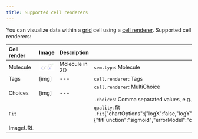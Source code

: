 ```yaml
---
title: Supported cell renderers
---
```


You can visualize data within a [grid](viewers/grid.md) cell using a [cell renderer](viewers/grid.md#cell-renderers). Supported cell renderers:

| Cell render | Image | Description | Additional parameters | Application |
|:--|--|--|--|--|
| Molecule |![alt text](cell-renderer-molecule.png)|Molecule in 2D| `sem.type`: Molecule|Auto|
| Tags |[img]|---| `cell.renderer`: Tags| Manual| 
| Choices |[img]|---| `cell.renderer`: MultiChoice<br/><br/>`.choices`: Comma separated values, e.g., ["1","2","3"] | Manual|
| `Fit`|||`quality`: fit<br/>`.fit`{"chartOptions":{"logX":false,"logY":false,"allowXZeroes":true},"seriesOptions":{"fitFunction":"sigmoid","errorModel":"constant","clickToToggle":false,"showFitLine":true,"showPoints":"points","showCurveConfidenceInterval":false,"markerType":"circle","lineStyle":"solid","pointColor":"#1f77b4","outlierColor":"#ff0000","fitLineColor":"#1f77b4"}}: |Auto|
| ImageURL|||||


